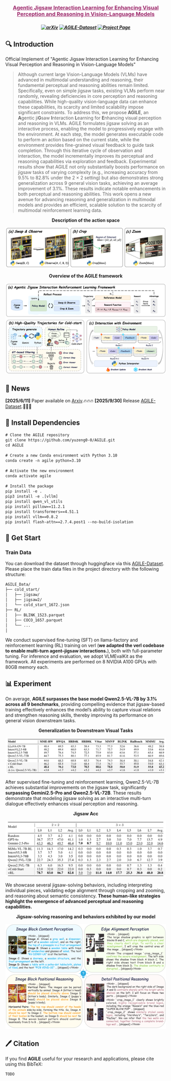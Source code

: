 <h3 align="center"><a href="" style="color:#9C276A">
Agentic Jigsaw Interaction Learning for Enhancing Visual Perception and Reasoning in Vision-Language Models</a></h3>
<h5 align="center"> 


<h5 align="center">

[![arXiv](https://img.shields.io/badge/Arxiv-2510.01304-AD1C18.svg?logo=arXiv)](https://arxiv.org/abs/2510.01304) 
[![AGILE-Dataset](https://img.shields.io/badge/🤗HuggingFace-%20AGILE-blue.svg)](https://huggingface.co/datasets/YuZeng260/AGILE)
[![Project Page](https://img.shields.io/badge/ProjectPage-Website-green.svg?logo=github)](https://yuzeng0-0.github.io/AGILE/)


## 🔍 Introduction

Official Implement of "Agentic Jigsaw Interaction Learning for Enhancing Visual Perception and Reasoning in Vision-Language Models"

> Although current large Vision-Language Models (VLMs) have advanced in multimodal understanding and reasoning, their fundamental perceptual and reasoning abilities remain limited. Specifically, even on simple jigsaw tasks, existing VLMs perform near randomly, revealing deficiencies in core perception and reasoning capabilities. While high-quality vision-language data can enhance these capabilities, its scarcity and limited scalability impose significant constraints. To address this, we propose **AGILE**, an **A**gentic ji**G**saw **I**nteraction **L**earning for **E**nhancing visual perception and reasoning in VLMs. AGILE formulates jigsaw solving as an interactive process, enabling the model to progressively engage with the environment. At each step, the model generates executable code to perform an action based on the current state, while the environment provides fine-grained visual feedback to guide task completion. Through this iterative cycle of observation and interaction, the model incrementally improves its perceptual and reasoning capabilities via exploration and feedback. Experimental results show that AGILE not only substantially boosts performance on jigsaw tasks of varying complexity (e.g., increasing accuracy from 9.5% to 82.8% under the 2 $\times$ 2 setting) but also demonstrates strong generalization across 9 general vision tasks, achieving an average improvement of 3.1%. These results indicate notable enhancements in both perceptual and reasoning abilities. This work opens a new avenue for advancing reasoning and generalization in multimodal models and provides an efficient, scalable solution to the scarcity of multimodal reinforcement learning data.

<div>
<center>
<p align="center">
<b>Description of the action space</b>
</p>
<img src="docs/figure/main2.png">
</div>

<div>
<center>
<p align="center">
<b>Overview of the AGILE framework</b>
</p>
<img src="docs/figure/main1.png">
</div>

## 🚀 News

**[2025/6/11]** Paper available on [Arxiv](https://arxiv.org/pdf/2510.01304).🔥🔥🔥
**[2025/9/30]** Release [AGILE-Dataset](https://huggingface.co/datasets/YuZeng260/AGILE).🤗🤗🤗

## 🔧 Install Dependencies

```
# Clone the AGILE repository
git clone https://github.com/yuzeng0-0/AGILE.git
cd AGILE

# Create a new Conda environment with Python 3.10
conda create -n agile python=3.10

# Activate the new environment
conda activate agile

# Install the package
pip install -e . 
pip3 install -e .[vllm] 
pip install qwen_vl_utils
pip install pillow==11.2.1
pip install transformers==4.51.1
pip install vllm==0.8.2
pip install flash-attn==2.7.4.post1 --no-build-isolation
```

## 🛫 Get Start

### Train Data

You can download the dataset through huggingface via this [AGILE-Dataset](https://huggingface.co/datasets/YuZeng260/AGILE). Please place the train data files in the project directory with the following structure:

```
AGILE_Data/
├── cold_start/
│   ├── jigsaw/
│   ├── jigsaw2/
│   └── cold_start_1672.json
├── RL/
│   ├── BLINK_1523.parquet
│   ├── COCO_1657.parquet
│   └── ...
│   
```

 We conduct supervised fine-tuning (SFT) on llama-factory and reinforcement learning (RL) training on verl (**we adapted the verl codebase to enable multi-turn agent–jigsaw interactions.**), both with full-parameter tuning. For inference and evaluation, we adopt VLMEvalKit as the framework. All experiments are performed on 8 NVIDIA A100 GPUs with 80GB memory each.

## 📊 Experiment

On average, **AGILE surpasses the base model Qwen2.5-VL-7B by 3.1% across all 9 benchmarks**, providing compelling evidence that jigsaw-based training effectively enhances the model’s ability to capture visual relations and strengthen reasoning skills, thereby improving its performance on general vision downstream tasks.

<div>
<center>
<p align="center">
<b>Generalization to Downstream Visual Tasks</b>
</p>
<img src="docs/figure/main_result.png">
</div>



After supervised fine-tuning and reinforcement learning, Qwen2.5-VL-7B achieves substantial improvements on the jigsaw task, significantly **surpassing Gemini2.5-Pro and Qwen2.5-VL-72B**. These results demonstrate that modeling jigsaw solving as an interactive multi-turn dialogue effectively enhances visual perception and reasoning.

<div>
<center>
<p align="center">
<b>Jigsaw Acc</b>
</p>
<img src="docs/figure/jigsaw_acc.png">
</div>



We showcase several jigsaw-solving behaviors, including interpreting individual pieces, validating edge alignment through cropping and zooming, and reasoning about semantic consistency. **These human-like strategies highlight the emergence of advanced perceptual and reasoning capabilities.**

<div>
<center>
<p align="center">
<b>Jigsaw-solving reasoning and behaviors exhibited by our model</b>
</p>
<img src="docs/figure/main3.png">
</div>

## 🖊️ Citation

If you find **AGILE** useful for your research and applications, please cite using this BibTeX:

```
TODO
```